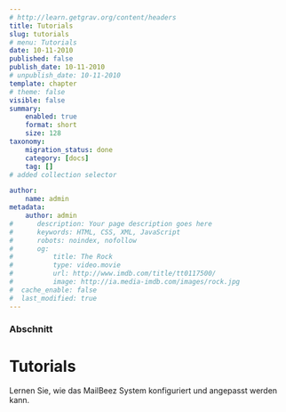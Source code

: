 ```yaml
---
# http://learn.getgrav.org/content/headers
title: Tutorials
slug: tutorials
# menu: Tutorials
date: 10-11-2010
published: false
publish_date: 10-11-2010
# unpublish_date: 10-11-2010
template: chapter
# theme: false
visible: false
summary:
    enabled: true
    format: short
    size: 128
taxonomy:
    migration_status: done
    category: [docs]
    tag: []
# added collection selector

author:
    name: admin
metadata:
    author: admin
#      description: Your page description goes here
#      keywords: HTML, CSS, XML, JavaScript
#      robots: noindex, nofollow
#      og:
#          title: The Rock
#          type: video.movie
#          url: http://www.imdb.com/title/tt0117500/
#          image: http://ia.media-imdb.com/images/rock.jpg
#  cache_enable: false
#  last_modified: true
---
```

### Abschnitt

# Tutorials


Lernen Sie, wie das MailBeez System konfiguriert und angepasst werden kann.